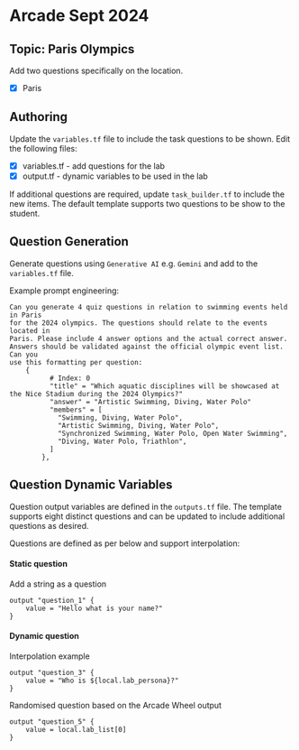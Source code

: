 # Arcade Sept 2024

## Topic: Paris Olympics

Add two questions specifically on the location.

 - [x] Paris

## Authoring

Update the `variables.tf` file to include the task questions to be shown.
Edit the following files:

- [x] variables.tf - add questions for the lab
- [x] output.tf - dynamic variables to be used in the lab

If additional questions are required, update `task_builder.tf` to include 
the new items. The default template supports two questions to be show to the 
student.

## Question Generation

Generate questions using `Generative AI` e.g. `Gemini` and add to the 
`variables.tf` file.

Example prompt engineering:

```
Can you generate 4 quiz questions in relation to swimming events held in Paris 
for the 2024 olympics. The questions should relate to the events located in 
Paris. Please include 4 answer options and the actual correct answer. 
Answers should be validated against the official olympic event list. Can you 
use this formatting per question:
    {
          # Index: 0
          "title" = "Which aquatic disciplines will be showcased at the Nice Stadium during the 2024 Olympics?"
          "answer" = "Artistic Swimming, Diving, Water Polo"
          "members" = [
            "Swimming, Diving, Water Polo",
            "Artistic Swimming, Diving, Water Polo",
            "Synchronized Swimming, Water Polo, Open Water Swimming",
            "Diving, Water Polo, Triathlon",
          ]
        },
```

## Question Dynamic Variables

Question output variables are defined in the `outputs.tf` file.
The template supports eight distinct questions and can be updated to include 
additional questions as desired. 

Questions are defined as per below and support interpolation:

#### Static question

Add a string as a question
```
output "question_1" {
    value = "Hello what is your name?" 
}
```


#### Dynamic question

Interpolation example
```
output "question_3" {
    value = "Who is ${local.lab_persona}?"
}
```

Randomised question based on the Arcade Wheel output
```
output "question_5" {
    value = local.lab_list[0]
}
```
